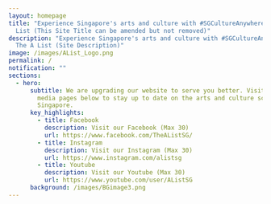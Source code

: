 ```yaml
---
layout: homepage
title: "Experience Singapore's arts and culture with #SGCultureAnywhere | The A
  List (This Site Title can be amended but not removed)"
description: "Experience Singapore's arts and culture with #SGCultureAnywhere |
  The A List (Site Description)"
image: /images/AList_Logo.png
permalink: /
notification: ""
sections:
  - hero:
      subtitle: We are upgrading our website to serve you better. Visit our social
        media pages below to stay up to date on the arts and culture scene in
        Singapore.
      key_highlights:
        - title: Facebook
          description: Visit our Facebook (Max 30)
          url: https://www.facebook.com/TheAListSG/
        - title: Instagram
          description: Visit our Instagram (Max 30)
          url: https://www.instagram.com/alistsg
        - title: Youtube
          description: Visit our Youtube (Max 30)
          url: https://www.youtube.com/user/AListSG
      background: /images/BGimage3.png
---
```

